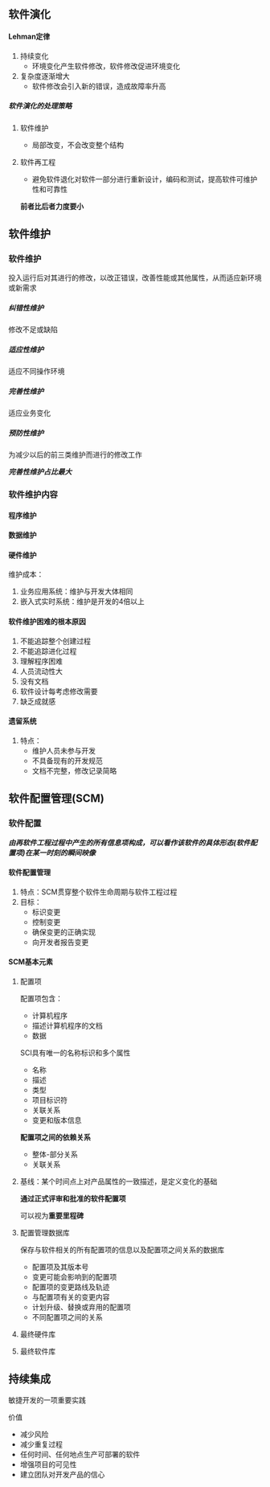 ## 软件演化

#### Lehman定律

1. 持续变化
   * 环境变化产生软件修改，软件修改促进环境变化
2. 复杂度逐渐增大
   * 软件修改会引入新的错误，造成故障率升高

##### 软件演化的处理策略

1. 软件维护

   * 局部改变，不会改变整个结构

2. 软件再工程

   * 避免软件退化对软件一部分进行重新设计，编码和测试，提高软件可维护性和可靠性

   **前者比后者力度要小**

## 软件维护

### 软件维护

投入运行后对其进行的修改，以改正错误，改善性能或其他属性，从而适应新环境或新需求

##### 纠错性维护

修改不足或缺陷

##### 适应性维护

适应不同操作环境

##### 完善性维护

适应业务变化

##### 预防性维护

为减少以后的前三类维护而进行的修改工作

***完善性维护占比最大***

### 软件维护内容

#### 程序维护

#### 数据维护

#### 硬件维护

维护成本：

1. 业务应用系统：维护与开发大体相同
2. 嵌入式实时系统：维护是开发的4倍以上

#### 软件维护困难的根本原因

1. 不能追踪整个创建过程
2. 不能追踪进化过程
3. 理解程序困难
4. 人员流动性大
5. 没有文档
6. 软件设计每考虑修改需要
7. 缺乏成就感

#### 遗留系统

1. 特点：
   * 维护人员未参与开发
   * 不具备现有的开发规范
   * 文档不完整，修改记录简略

## 软件配置管理(SCM)

### 软件配置

***由再软件工程过程中产生的所有信息项构成，可以看作该软件的具体形态(软件配置项)在某一时刻的瞬间映像***

#### 软件配置管理

1. 特点：SCM贯穿整个软件生命周期与软件工程过程
2. 目标：
   * 标识变更
   * 控制变更
   * 确保变更的正确实现
   * 向开发者报告变更

#### SCM基本元素

1. 配置项

   配置项包含：

   * 计算机程序
   * 描述计算机程序的文档
   * 数据

   SCI具有唯一的名称标识和多个属性

   * 名称
   * 描述
   * 类型
   * 项目标识符
   * 关联关系
   * 变更和版本信息

   **配置项之间的依赖关系**

   * 整体-部分关系
   * 关联关系

2. 基线：某个时间点上对产品属性的一致描述，是定义变化的基础

   **通过正式评审和批准的软件配置项**

   可以视为**重要里程碑**

3. 配置管理数据库

   保存与软件相关的所有配置项的信息以及配置项之间关系的数据库

   * 配置项及其版本号
   * 变更可能会影响到的配置项
   * 配置项的变更路线及轨迹
   * 与配置项有关的变更内容
   * 计划升级、替换或弃用的配置项
   * 不同配置项之间的关系

4. 最终硬件库

5. 最终软件库

## 持续集成

敏捷开发的一项重要实践

价值

* 减少风险
* 减少重复过程
* 任何时间、任何地点生产可部署的软件
* 增强项目的可见性
* 建立团队对开发产品的信心